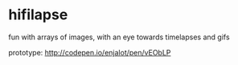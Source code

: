 hifilapse
=========

fun with arrays of images, with an eye towards timelapses and gifs


prototype:
http://codepen.io/enjalot/pen/vEObLP